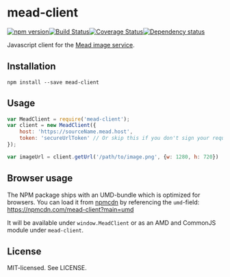 # mead-client

[![npm version](http://img.shields.io/npm/v/mead-client.svg?style=flat-square)](http://browsenpm.org/package/mead-client)[![Build Status](http://img.shields.io/travis/rexxars/mead-client/master.svg?style=flat-square)](https://travis-ci.org/rexxars/mead-client)[![Coverage Status](https://img.shields.io/coveralls/rexxars/mead-client/master.svg?style=flat-square)](https://coveralls.io/github/rexxars/mead-client)[![Dependency status](https://img.shields.io/david/rexxars/mead-client.svg?style=flat-square)](https://david-dm.org/rexxars/mead-client)

Javascript client for the [Mead image service](https://github.com/rexxars/mead).

## Installation

```shell
npm install --save mead-client
```

## Usage

```js
var MeadClient = require('mead-client');
var client = new MeadClient({
    host: 'https://sourceName.mead.host',
    token: 'secureUrlToken' // Or skip this if you don't sign your requests
});

var imageUrl = client.getUrl('/path/to/image.png', {w: 1280, h: 720})
```

## Browser usage

The NPM package ships with an UMD-bundle which is optimized for browsers. You can load it from [npmcdn](https://npmcdn.com/) by referencing the `umd`-field: https://npmcdn.com/mead-client?main=umd

It will be available under `window.MeadClient` or as an AMD and CommonJS module under `mead-client`.

## License

MIT-licensed. See LICENSE.
